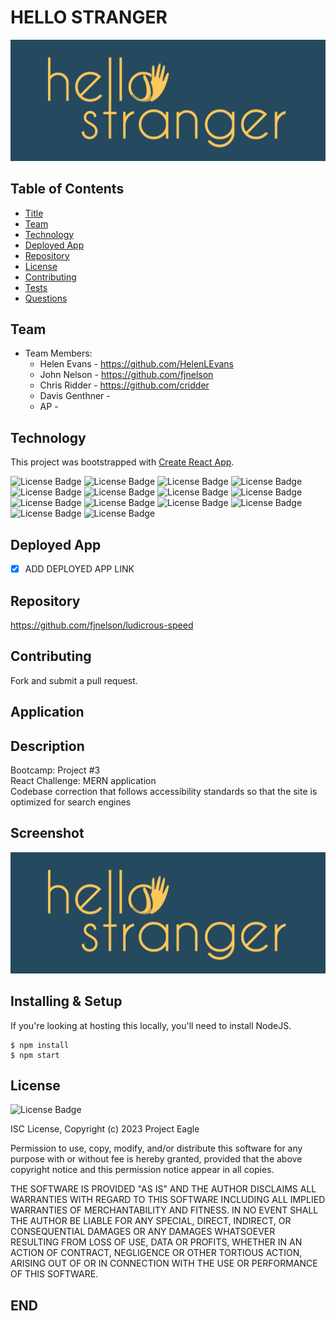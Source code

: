 # HELLO STRANGER
![portfolio ace](./client/src/components/images/hellostranger-04.jpg "screenshot of main page of the application")

## Table of Contents
- [Title](#hello-stranger)
- [Team](#team)
- [Technology](#technology)
- [Deployed App](#deployed-app)
- [Repository](#repository)
- [License](#License)
- [Contributing](#Contributing)
- [Tests](#Tests)
- [Questions](#Questions)

## Team
- Team Members:
  - Helen Evans - https://github.com/HelenLEvans
  - John Nelson - https://github.com/fjnelson
  - Chris Ridder - https://github.com/cridder
  - Davis Genthner - 
  - AP - 

## Technology
This project was bootstrapped with [Create React App](https://github.com/facebook/create-react-app).

![License Badge](https://img.shields.io/badge/-ReactJs-61DAFB?logo=react&logoColor=white&style=for-the-badge) ![License Badge](https://img.shields.io/badge/HTML-239120?style=for-the-badge&logo=html5&logoColor=white) ![License Badge](https://img.shields.io/badge/CSS-239120?&style=for-the-badge&logo=css3&logoColor=white) ![License Badge](https://img.shields.io/badge/JavaScript-F7DF1E?style=for-the-badge&logo=javascript&logoColor=black) ![License Badge](https://img.shields.io/badge/Node.js-43853D?style=for-the-badge&logo=node.js&logoColor=white) ![License Badge](https://img.shields.io/badge/-NPM-orange) ![License Badge](https://img.shields.io/badge/-MERN-orange) ![License Badge](https://img.shields.io/badge/-STRIPE-orange) ![License Badge](https://img.shields.io/badge/-SEMANTIC-orange) ![License Badge](https://img.shields.io/badge/-BCRYPT-orange) ![License Badge](https://img.shields.io/badge/-EXPRESS-orange) ![License Badge](https://img.shields.io/badge/-GRAPHQL-orange) ![License Badge](https://img.shields.io/badge/-JSONWEBTOKEN-orange) ![License Badge](https://img.shields.io/badge/-MONGOOSE-orange)

## Deployed App

- [x] ADD DEPLOYED APP LINK

## Repository

https://github.com/fjnelson/ludicrous-speed 

## Contributing  

Fork and submit a pull request.

## Application


## Description

Bootcamp: Project #3 <br />
React Challenge: MERN application <br />
Codebase correction that follows accessibility standards so that the site is optimized for search engines <br />


## Screenshot

![portfolio ace](./client/src/components/images/hellostranger-04.jpg "screenshot of main page of the application")

## Installing & Setup

If you're looking at hosting this locally, you'll need to install NodeJS.

```shell
$ npm install
$ npm start
```

## License

![License Badge](https://img.shields.io/badge/license%20-ISC-red)

ISC License, Copyright (c) 2023 Project Eagle

Permission to use, copy, modify, and/or distribute this software for any purpose with or without fee is hereby granted, provided that the above copyright notice and this permission notice appear in all copies.

THE SOFTWARE IS PROVIDED "AS IS" AND THE AUTHOR DISCLAIMS ALL WARRANTIES WITH REGARD TO THIS SOFTWARE INCLUDING ALL IMPLIED WARRANTIES OF MERCHANTABILITY AND FITNESS. IN NO EVENT SHALL THE AUTHOR BE LIABLE FOR ANY SPECIAL, DIRECT, INDIRECT, OR CONSEQUENTIAL DAMAGES OR ANY DAMAGES WHATSOEVER RESULTING FROM LOSS OF USE, DATA OR PROFITS, WHETHER IN AN ACTION OF CONTRACT, NEGLIGENCE OR OTHER TORTIOUS ACTION, ARISING OUT OF OR IN CONNECTION WITH THE USE OR PERFORMANCE OF THIS SOFTWARE.

## END
